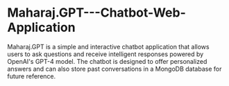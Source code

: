 # Maharaj.GPT---Chatbot-Web-Application
Maharaj.GPT is a simple and interactive chatbot application that allows users to ask questions and receive intelligent responses powered by OpenAI's GPT-4 model. The chatbot is designed to offer personalized answers and can also store past conversations in a MongoDB database for future reference.
